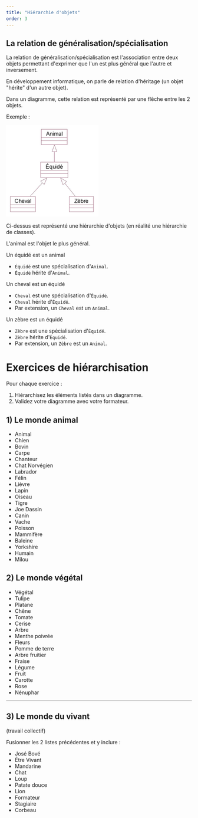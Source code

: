 ```yaml
---
title: "Hiérarchie d'objets"
order: 3
---
```


## La relation de généralisation/spécialisation

La relation de généralisation/spécialisation est l'association entre deux objets permettant d'exprimer que l'un est plus général que l'autre et inversement.

En développement informatique, on parle de relation d'héritage (un objet "hérite" d'un autre objet).

Dans un diagramme, cette relation est représenté par une flêche entre les 2 objets.

Exemple : 

![exemple.png](img/exemple.png)

Ci-dessus est représenté une hiérarchie d'objets (en réalité une hiérarchie de classes).

L'animal est l'objet le plus général.

Un équidé est un animal
- `Équidé` est une spécialisation d'`Animal`.
- `Équidé` hérite d'`Animal`.

Un cheval est un équidé
- `Cheval` est une spécialisation d'`Équidé`.
- `Cheval` hérite d'`Équidé`.
- Par extension, un `Cheval` est un `Animal`.

Un zèbre est un équidé
- `Zèbre` est une spécialisation d'`Équidé`.
- `Zèbre` hérite d'`Équidé`.
- Par extension, un `Zèbre` est un `Animal`.

# Exercices de hiérarchisation

Pour chaque exercice :
1. Hiérarchisez les éléments listés dans un diagramme.
2. Validez votre diagramme avec votre formateur.

## 1) Le monde animal 

- Animal
- Chien
- Bovin
- Carpe
- Chanteur
- Chat Norvégien
- Labrador
- Félin
- Lièvre
- Lapin
- Oiseau
- Tigre 
- Joe Dassin
- Canin 
- Vache 
- Poisson
- Mammifère
- Baleine
- Yorkshire
- Humain
- Milou


## 2) Le monde végétal

- Végétal
- Tulipe
- Platane
- Chêne
- Tomate
- Cerise
- Arbre
- Menthe poivrée
- Fleurs
- Pomme de terre
- Arbre fruitier 
- Fraise 
- Légume
- Fruit
- Carotte
- Rose
- Nénuphar

--- 

## 3) Le monde du vivant 

(travail collectif) 

Fusionner les 2 listes précédentes et y inclure : 

- José Bové
- Être Vivant
- Mandarine
- Chat 
- Loup 
- Patate douce 
- Lion 
- Formateur
- Stagiaire 
- Corbeau 
